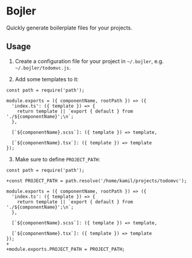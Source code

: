 # Bojler

Quickly generate boilerplate files for your projects.

## Usage

1. Create a configuration file for your project in `~/.bojler`, e.g. `~/.bojler/todomvc.js`.

2. Add some templates to it:

```tsx
const path = require('path');

module.exports = ({ componentName, rootPath }) => ({
  'index.ts': ({ template }) => {
    return template || `export { default } from './${componentName}';\n`;
  },

  [`${componentName}.scss`]: ({ template }) => template,

  [`${componentName}.tsx`]: ({ template }) => template
});
```

3. Make sure to define `PROJECT_PATH`:

```tsx
const path = require('path');

+const PROJECT_PATH = path.resolve('/home/kamil/projects/todomvc');

module.exports = ({ componentName, rootPath }) => ({
  'index.ts': ({ template }) => {
    return template || `export { default } from './${componentName}';\n`;
  },

  [`${componentName}.scss`]: ({ template }) => template,

  [`${componentName}.tsx`]: ({ template }) => template
});
+
+module.exports.PROJECT_PATH = PROJECT_PATH;
```

